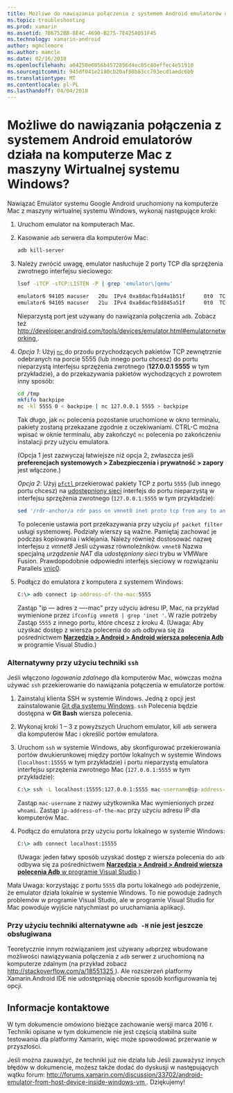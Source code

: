 ```yaml
---
title: Możliwe do nawiązania połączenia z systemem Android emulatorów działa na komputerze Mac z maszyny Wirtualnej systemu Windows?
ms.topic: troubleshooting
ms.prod: xamarin
ms.assetid: 7B6752BB-8E4C-4690-B275-7E425A051F45
ms.technology: xamarin-android
author: mgmclemore
ms.author: mamcle
ms.date: 02/16/2018
ms.openlocfilehash: a04258e6056b4572856d4ec05c40effec4e51910
ms.sourcegitcommit: 945df041e2180cb20af08b83cc703ecd1aedc6b0
ms.translationtype: MT
ms.contentlocale: pl-PL
ms.lasthandoff: 04/04/2018
---
```

# <a name="is-it-possible-to-connect-to-android-emulators-running-on-a-mac-from-a-windows-vm"></a>Możliwe do nawiązania połączenia z systemem Android emulatorów działa na komputerze Mac z maszyny Wirtualnej systemu Windows?

Nawiązać Emulator systemu Google Android uruchomiony na komputerze Mac z maszyny wirtualnej systemu Windows, wykonaj następujące kroki:

1.  Uruchom emulator na komputerach Mac.

2.  Kasowanie `adb` serwera dla komputerów Mac:

    ```bash
    adb kill-server
    ```

3.  Należy zwrócić uwagę, emulator nasłuchuje 2 porty TCP dla sprzężenia zwrotnego interfejsu sieciowego:

    ```bash
    lsof -iTCP -sTCP:LISTEN -P | grep 'emulator\|qemu'

    emulator6 94105 macuser   20u  IPv4 0xa8dacfb1d4a1b51f      0t0  TCP localhost:5555 (LISTEN)
    emulator6 94105 macuser   21u  IPv4 0xa8dacfb1d845a51f      0t0  TCP localhost:5554 (LISTEN)
    ```

    Nieparzystą port jest używany do nawiązania połączenia `adb`. Zobacz też [ http://developer.android.com/tools/devices/emulator.html#emulatornetworking ](http://developer.android.com/tools/devices/emulator.html#emulatornetworking).

4.  _Opcja 1_: Użyj [ `nc` ](https://developer.apple.com/library/mac/documentation/Darwin/Reference/ManPages/man1/nc.1.html) do przodu przychodzących pakietów TCP zewnętrznie odebranych na porcie 5555 (lub innego portu chcesz) do portu nieparzystą interfejsu sprzężenia zwrotnego (**127.0.0.1 5555** w tym przykładzie), a do przekazywania pakietów wychodzących z powrotem inny sposób:

    ```bash
    cd /tmp
    mkfifo backpipe
    nc -kl 5555 0 < backpipe | nc 127.0.0.1 5555 > backpipe
    ```

    Tak długo, jak `nc` polecenia pozostanie uruchomione w okno terminalu, pakiety zostaną przekazane zgodnie z oczekiwaniami. CTRL-C można wpisać w oknie terminalu, aby zakończyć `nc` polecenia po zakończeniu instalacji przy użyciu emulatora.

    (Opcja 1 jest zazwyczaj łatwiejsze niż opcja 2, zwłaszcza jeśli **preferencjach systemowych > Zabezpieczenia i prywatność > zapory** jest włączone.) 

    _Opcja 2_: Użyj [ `pfctl` ](https://developer.apple.com/library/mac/documentation/Darwin/Reference/ManPages/man8/pfctl.8.html) przekierować pakiety TCP z portu `5555` (lub innego portu chcesz) na [udostępniony sieci](http://kb.parallels.com/en/4948) interfejs do portu nieparzystą w interfejsu sprzężenia zwrotnego (`127.0.0.1:5555` w tym przykładzie):

    ```bash
    sed '/rdr-anchor/a rdr pass on vmnet8 inet proto tcp from any to any port 5555 -> 127.0.0.1 port 5555' /etc/pf.conf | sudo pfctl -ef -
    ```

    To polecenie ustawia port przekazywania przy użyciu `pf packet filter` usługi systemowej. Podziały wierszy są ważne. Pamiętaj zachować je podczas kopiowania i wklejania. Należy również dostosować nazwę interfejsu z *vmnet8* Jeśli używasz równoleżników. `vmnet8` Nazwa specjalną *urządzenie NAT* dla *udostępniony sieci* trybu w VMWare Fusion. Prawdopodobnie odpowiedni interfejs sieciowy w rozwiązaniu Parallels [vnic0](http://download.parallels.com/doc/psbm/en/Parallels_Server_Bare_Metal_Users_Guide/29258.htm).

5.  Podłącz do emulatora z komputera z systemem Windows:

    ```cmd
    C:\> adb connect ip-address-of-the-mac:5555
    ```

    Zastąp "ip — adres z —-mac" przy użyciu adresu IP, Mac, na przykład wymienione przez `ifconfig vmnet8 | grep 'inet '`. W razie potrzeby Zastąp `5555` z innego portu, które chcesz z kroku 4\. (Uwaga: Aby uzyskać dostęp z wiersza polecenia do `adb` odbywa się za pośrednictwem [ **Narzędzia > Android > Android wiersza polecenia Adb** ](~/cross-platform/troubleshooting/questions/version-logs.md#adb-logcat) w programie Visual Studio.)

### <a name="alternate-technique-using-ssh"></a>Alternatywny przy użyciu techniki `ssh`

Jeśli włączono _logowania zdalnego_ dla komputerów Mac, wówczas można używać `ssh` przekierowanie do nawiązania połączenia w emulatorze portów.

1.  Zainstaluj klienta SSH w systemie Windows. Jedną z opcji jest zainstalowanie [Git dla systemu Windows](https://git-for-windows.github.io/). `ssh` Polecenia będzie dostępna w **Git Bash** wiersza polecenia.

2.  Wykonaj kroki 1 – 3 z powyższych Uruchom emulator, kill `adb` serwera dla komputerów Mac i określić portów emulatora.

3.  Uruchom `ssh` w systemie Windows, aby skonfigurować przekierowania portów dwukierunkowej między portów lokalnych w systemie Windows (`localhost:15555` w tym przykładzie) i portu nieparzystą emulatora interfejsu sprzężenia zwrotnego Mac (`127.0.0.1:5555` w tym przykładzie):

    ```cmd 
    C:\> ssh -L localhost:15555:127.0.0.1:5555 mac-username@ip-address-of-the-mac
    ```

    Zastąp `mac-username` z nazwy użytkownika Mac wymienionych przez `whoami`. Zastąp `ip-address-of-the-mac` przy użyciu adresu IP dla komputerów Mac.

4.  Podłącz do emulatora przy użyciu portu lokalnego w systemie Windows:

    ```cmd
    C:\> adb connect localhost:15555
    ```

    (Uwaga: jeden łatwy sposób uzyskać dostęp z wiersza polecenia do `adb` odbywa się za pośrednictwem [ **Narzędzia > Android > Android wiersza polecenia Adb** w programie Visual Studio](~/cross-platform/troubleshooting/questions/version-logs.md#adb-logcat).)

Mała Uwaga: korzystając z portu `5555` dla portu lokalnego `adb` podejrzenie, że emulator działa lokalnie w systemie Windows. To nie powoduje żadnych problemów w programie Visual Studio, ale w programie Visual Studio for Mac powoduje wyjście natychmiast po uruchamiania aplikacji.

### <a name="alternate-technique-using-adb--h-is-not-yet-supported"></a>Przy użyciu techniki alternatywne `adb -H` nie jest jeszcze obsługiwana

Teoretycznie innym rozwiązaniem jest używany `adb`przez wbudowane możliwości nawiązywania połączenia z `adb` serwer z uruchomioną na komputerze zdalnym (na przykład zobacz [ http://stackoverflow.com/a/18551325 ](http://stackoverflow.com/a/18551325)).
Ale rozszerzeń platformy Xamarin.Android IDE nie udostępniają obecnie sposób konfigurowania tej opcji.

## <a name="contact-information"></a>Informacje kontaktowe

W tym dokumencie omówiono bieżące zachowanie wersji marca 2016 r. Techniki opisane w tym dokumencie nie jest częścią stabilna suite testowania dla platformy Xamarin, więc może spowodować przerwanie w przyszłości.

Jeśli można zauważyć, że techniki już nie działa lub Jeśli zauważysz innych błędów w dokumencie, możesz także dodać do dyskusji w następujących wątku forum: [ http://forums.xamarin.com/discussion/33702/android-emulator-from-host-device-inside-windows-vm ](http://forums.xamarin.com/discussion/33702/android-emulator-from-host-device-inside-windows-vm).
Dziękujemy!

